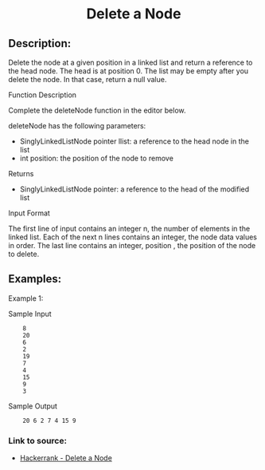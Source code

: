 <h1 align="center">Delete a Node</h1>

## Description:
Delete the node at a given position in a linked list and return a reference to the head node. The head is at position 0. The list may be empty after you delete the node. In that case, return a null value. 

Function Description

Complete the deleteNode function in the editor below.

deleteNode has the following parameters:
- SinglyLinkedListNode pointer llist: a reference to the head node in the list
- int position: the position of the node to remove

Returns
- SinglyLinkedListNode pointer: a reference to the head of the modified list

Input Format

The first line of input contains an integer n, the number of elements in the linked list.
Each of the next n lines contains an integer, the node data values in order.
The last line contains an integer, position , the position of the node to delete.

## Examples:

Example 1:

Sample Input

```
	8
	20
	6
	2
	19
	7
	4
	15
	9
	3
```

Sample Output

```
	20 6 2 7 4 15 9
```

### Link to source: 
- <a href="https://www.hackerrank.com/challenges/delete-a-node-from-a-linked-list/problem">Hackerrank - Delete a Node</a>
